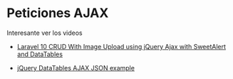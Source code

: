 
# Peticiones AJAX
Interesante ver los videos

*   [Laravel 10 CRUD With Image Upload using jQuery Ajax with SweetAlert and DataTables](https://www.youtube.com/watch?v=47er3YeFbZo)

*  [jQuery DataTables AJAX JSON example](https://www.youtube.com/watch?v=_a2dhymoTHw)